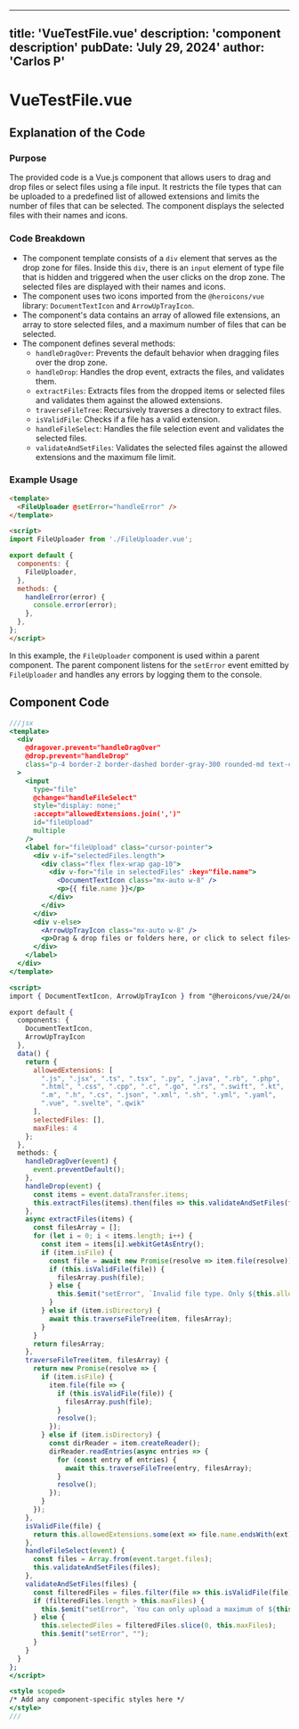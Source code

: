 ---
  title: 'VueTestFile.vue'
  description: 'component description'
  pubDate: 'July 29, 2024'
  author: 'Carlos P'
  ---
  
  
  
  # VueTestFile.vue
  ## Explanation of the Code

### Purpose
The provided code is a Vue.js component that allows users to drag and drop files or select files using a file input. It restricts the file types that can be uploaded to a predefined list of allowed extensions and limits the number of files that can be selected. The component displays the selected files with their names and icons.

### Code Breakdown
- The component template consists of a `div` element that serves as the drop zone for files. Inside this `div`, there is an `input` element of type file that is hidden and triggered when the user clicks on the drop zone. The selected files are displayed with their names and icons.
- The component uses two icons imported from the `@heroicons/vue` library: `DocumentTextIcon` and `ArrowUpTrayIcon`.
- The component's data contains an array of allowed file extensions, an array to store selected files, and a maximum number of files that can be selected.
- The component defines several methods:
  - `handleDragOver`: Prevents the default behavior when dragging files over the drop zone.
  - `handleDrop`: Handles the drop event, extracts the files, and validates them.
  - `extractFiles`: Extracts files from the dropped items or selected files and validates them against the allowed extensions.
  - `traverseFileTree`: Recursively traverses a directory to extract files.
  - `isValidFile`: Checks if a file has a valid extension.
  - `handleFileSelect`: Handles the file selection event and validates the selected files.
  - `validateAndSetFiles`: Validates the selected files against the allowed extensions and the maximum file limit.

### Example Usage
```html
<template>
  <FileUploader @setError="handleError" />
</template>

<script>
import FileUploader from './FileUploader.vue';

export default {
  components: {
    FileUploader,
  },
  methods: {
    handleError(error) {
      console.error(error);
    },
  },
};
</script>
```

In this example, the `FileUploader` component is used within a parent component. The parent component listens for the `setError` event emitted by `FileUploader` and handles any errors by logging them to the console.
  
  ## Component Code
  ```jsx
  ///jsx
  <template>
    <div
      @dragover.prevent="handleDragOver"
      @drop.prevent="handleDrop"
      class="p-4 border-2 border-dashed border-gray-300 rounded-md text-center cursor-pointer mb-4 h-96 w-96 flex overflow-y-scroll items-center justify-center"
    >
      <input
        type="file"
        @change="handleFileSelect"
        style="display: none;"
        :accept="allowedExtensions.join(',')"
        id="fileUpload"
        multiple
      />
      <label for="fileUpload" class="cursor-pointer">
        <div v-if="selectedFiles.length">
          <div class="flex flex-wrap gap-10">
            <div v-for="file in selectedFiles" :key="file.name">
              <DocumentTextIcon class="mx-auto w-8" />
              <p>{{ file.name }}</p>
            </div>
          </div>
        </div>
        <div v-else>
          <ArrowUpTrayIcon class="mx-auto w-8" />
          <p>Drag & drop files or folders here, or click to select files</p>
        </div>
      </label>
    </div>
  </template>
  
  <script>
  import { DocumentTextIcon, ArrowUpTrayIcon } from "@heroicons/vue/24/outline";
  
  export default {
    components: {
      DocumentTextIcon,
      ArrowUpTrayIcon
    },
    data() {
      return {
        allowedExtensions: [
          ".js", ".jsx", ".ts", ".tsx", ".py", ".java", ".rb", ".php",
          ".html", ".css", ".cpp", ".c", ".go", ".rs", ".swift", ".kt",
          ".m", ".h", ".cs", ".json", ".xml", ".sh", ".yml", ".yaml",
          ".vue", ".svelte", ".qwik"
        ],
        selectedFiles: [],
        maxFiles: 4
      };
    },
    methods: {
      handleDragOver(event) {
        event.preventDefault();
      },
      handleDrop(event) {
        const items = event.dataTransfer.items;
        this.extractFiles(items).then(files => this.validateAndSetFiles(files));
      },
      async extractFiles(items) {
        const filesArray = [];
        for (let i = 0; i < items.length; i++) {
          const item = items[i].webkitGetAsEntry();
          if (item.isFile) {
            const file = await new Promise(resolve => item.file(resolve));
            if (this.isValidFile(file)) {
              filesArray.push(file);
            } else {
              this.$emit("setError", `Invalid file type. Only ${this.allowedExtensions.join(", ")} files are allowed.`);
            }
          } else if (item.isDirectory) {
            await this.traverseFileTree(item, filesArray);
          }
        }
        return filesArray;
      },
      traverseFileTree(item, filesArray) {
        return new Promise(resolve => {
          if (item.isFile) {
            item.file(file => {
              if (this.isValidFile(file)) {
                filesArray.push(file);
              }
              resolve();
            });
          } else if (item.isDirectory) {
            const dirReader = item.createReader();
            dirReader.readEntries(async entries => {
              for (const entry of entries) {
                await this.traverseFileTree(entry, filesArray);
              }
              resolve();
            });
          }
        });
      },
      isValidFile(file) {
        return this.allowedExtensions.some(ext => file.name.endsWith(ext));
      },
      handleFileSelect(event) {
        const files = Array.from(event.target.files);
        this.validateAndSetFiles(files);
      },
      validateAndSetFiles(files) {
        const filteredFiles = files.filter(file => this.isValidFile(file));
        if (filteredFiles.length > this.maxFiles) {
          this.$emit("setError", `You can only upload a maximum of ${this.maxFiles} files.`);
        } else {
          this.selectedFiles = filteredFiles.slice(0, this.maxFiles);
          this.$emit("setError", "");
        }
      }
    }
  };
  </script>
  
  <style scoped>
  /* Add any component-specific styles here */
  </style>
  ///
  ```
  